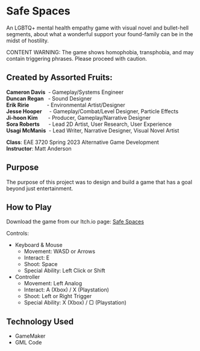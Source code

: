 # Safe Spaces
An LGBTQ+ mental health empathy game with visual novel and bullet-hell segments,
about what a wonderful support your found-family can be in the midst of hostility.  

CONTENT WARNING:  The game shows homophobia, transphobia, and may contain triggering phrases. Please proceed with caution.

## Created by Assorted Fruits:  
**Cameron Davis**&nbsp; - Gameplay/Systems Engineer  
**Duncan Regan**&nbsp; &nbsp;- Sound Designer  
**Erik Ririe**&nbsp; &nbsp; &nbsp; &nbsp; &nbsp; &nbsp; - Environmental Artist/Designer  
**Jesse Hooper**&nbsp; &nbsp; &nbsp;- Gameplay/Combat/Level Designer, Particle Effects  
**Ji-hoon Kim**&nbsp; &nbsp; &nbsp; &nbsp;- Producer, Gameplay/Narrative Designer  
**Sora Roberts**&nbsp; &nbsp; &nbsp; - Lead 2D Artist, User Research, User Experience  
**Usagi McManis**&nbsp; - Lead Writer, Narrative Designer, Visual Novel Artist  

**Class**: EAE 3720 Spring 2023 Alternative Game Development  
**Instructor**: Matt Anderson  

## Purpose

The purpose of this project was to design and build a game that has a goal beyond just entertainment. 

## How to Play
Download the game from our Itch.io page: [Safe Spaces](https://magusconjurer.itch.io/safe-spaces)  

Controls:
* Keyboard & Mouse
    - Movement: WASD or Arrows
    - Interact: E
    - Shoot: Space
    - Special Ability: Left Click or Shift
* Controller
    - Movement: Left Analog
    - Interact: A (Xbox) / X (Playstation)
    - Shoot: Left or Right Trigger
    - Special Ability: X (Xbox) / &#9634; (Playstation)

## Technology Used
* GameMaker
* GML Code
